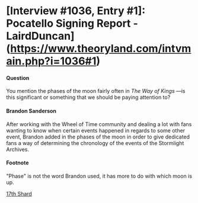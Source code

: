 # [Interview #1036, Entry #1]: Pocatello Signing Report - LairdDuncan](https://www.theoryland.com/intvmain.php?i=1036#1)

#### Question

You mention the phases of the moon fairly often in
*The Way of Kings*
—is this significant or something that we should be paying attention to?

#### Brandon Sanderson

After working with the Wheel of Time community and dealing a lot with fans wanting to know when certain events happened in regards to some other event, Brandon added in the phases of the moon in order to give dedicated fans a way of determining the chronology of the events of the Stormlight Archives.

#### Footnote

"Phase" is not the word Brandon used, it has more to do with which moon is up.

[17th Shard](http://www.17thshard.com/forum/topic/4769-pocatello-signing-12-10-13/?p=79688)

